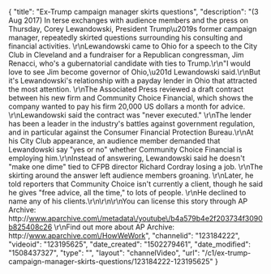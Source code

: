 {
    "title": "Ex-Trump campaign manager skirts questions",
    "description": "(3 Aug 2017) In terse exchanges with audience members and the press on Thursday, Corey Lewandowski, President Trump\u2019s former campaign manager, repeatedly skirted questions surrounding his consulting and financial activities. \r\nLewandowski came to Ohio for a speech to the City Club in Cleveland and a fundraiser for a Republican congressman, Jim Renacci, who's a gubernatorial candidate with ties to Trump.\r\n\"I would love to see Jim become governor of Ohio,\u201d Lewandowski said.\r\nBut it's Lewandowski's relationship with a payday lender in Ohio that attracted the most attention. \r\nThe Associated Press reviewed a draft contract between his new firm and Community Choice Financial, which shows the company wanted to pay his firm 20,000 US dollars a month for advice. \r\nLewandowski said the contract was \"never executed.\" \r\nThe lender has been a leader in the industry's battles against government regulation, and in particular against the Consumer Financial Protection Bureau.\r\nAt his City Club appearance, an audience member demanded that Lewandowski say \"yes or no\" whether Community Choice Financial is employing him.\r\nInstead of answering, Lewandowski said he doesn't \"make one dime\" tied to CFPB director Richard Cordray losing a job. \r\nThe skirting around the answer left audience members groaning. \r\nLater, he told reporters that Community Choice isn't currently a client, though he said he gives \"free advice, all the time,\" to lots of people. \r\nHe declined to name any of his clients.\r\n\r\n\r\nYou can license this story through AP Archive: http:\/\/www.aparchive.com\/metadata\/youtube\/b4a579b4e2f203734f3090b825408c26 \r\nFind out more about AP Archive: http:\/\/www.aparchive.com\/HowWeWork",
    "channelid": "123184222",
    "videoid": "123195625",
    "date_created": "1502279461",
    "date_modified": "1508437327",
    "type": "",
    "layout": "channelVideo",
    "url": "\/c1\/ex-trump-campaign-manager-skirts-questions\/123184222-123195625"
}